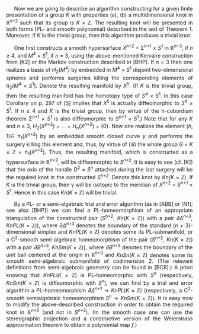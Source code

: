 <p class=MsoBodyText style='margin-bottom:3.0pt;text-align:justify;text-justify:
inter-ideograph;text-indent:16.0pt;line-height:12.75pt;mso-line-height-rule:
exactly'><span>Now we are going to describe an algorithm
constructing for a given finite presentation</span> <span>of
a group <i>K</i> with properties (a), (b) a
multidimensional knot in &#8477;<i><sup>n</sup></i><sup>+2
</sup>such that its group is <i>K</i> × &#8484;. The
resulting knot will be presented in both forms (PL- and smooth polynomial)
described in the text of Theorem 1. Moreover, if <i>K </i>is the trivial group, then this algorithm produces
a trivial knot.</span></p>

<p class=MsoBodyText style='margin-bottom:3.0pt;text-align:justify;text-justify:
inter-ideograph;text-indent:16.0pt;line-height:12.75pt;mso-line-height-rule:
exactly'><span>One first constructs a smooth hypersurface <i>X<sup>n</sup></i><sup>+2</sup> = Σ<i><sup>n</sup></i><sup>+1</sup> × <i>S</i><sup>1</sup> in &#8477;<i><sup>n</sup></i><sup>+3</sup>,
if <i>n</i> ≥ 4, and <i>M</i><sup>4</sup> × <i>S</i><sup>1</sup>,
if <i>n</i> = 3, using the above-mentioned <span>Kervaire</span> construction from [K2] or the Markov construction
described in [BHP]. If <i>n</i> = 3 then one
realizes a basis of <i>H<sub>2</sub></i>(<i>M<sup>4</sup>)</i> by embedded in <i>M</i><sup>4</sup> × <i>S</i><sup>1</sup>
disjoint two-dimensional spheres and performs surgeries killing the
corresponding elements of π<sub>2</sub>(<i>M<sup>4</sup>
</i>×<i> S</i><sup>1</sup>)<i>.</i> Denote the resulting manifold by <i>X</i><sup>5</sup><i>.</i>
(If <i>K</i> is the trivial group, then the
resulting manifold has the <span>homotopy</span> type of <i>S<sup>4</sup> </i>×<i> S</i><sup>1</sup><i>.</i> In this case Corollary on p. 297 of [S] implies
that <i>X</i><sup>5 </sup>is <span>actually
diffeomorphic</span> to <i>S</i><sup>4</sup><i> </i>×<i> S</i><sup>1</sup><i>.</i> If <i>n</i> ≥ 4 and
<i>K</i> is the trivial group, then by virtue
of the h-cobordism theorem Σ<i><sup>n</sup></i><sup>+1</sup>
× <i>S</i><sup><span
style='mso-bidi-font-style:italic'>1</span></sup> is also diffeomorphic to <i>S<sup>n</sup></i><sup>+1</sup> × <i>S</i><sup>1</sup><i>.</i>)<i> </i>Note that for any <i>K</i>
and <i>n</i> ≥ 3, <i>H</i><sub>2</sub>(<i>X<sup>n+</sup></i><sup>2</sup>)<i> = … = <span><span>H<sub>n</sub></span></span></i><span
class=GramE>(</span><i>X<sup>n+</sup></i><sup>2</sup>)<i> =</i> {0}. Now one realizes the element (<i>h</i>, <span>1)<span style='font-family:"Segoe UI Symbol",sans-serif;
mso-fareast-font-family:"Segoe UI Symbol";mso-bidi-font-family:"Segoe UI Symbol"'>∈</span></span>
π<sub>1</sub>(<i>X<sup>n</sup></i><sup>+2</sup>)
by an embedded smooth closed curve <i>γ</i> and
performs the surgery killing this element and, thus, by virtue of (iii) the
whole group <i>G</i> = <i>K</i> × &#8484; = π<sub>1</sub>(<i>X<sup>n</sup></i><sup>+2</sup>). Thus, the resulting
manifold, which is constructed as a hypersurface in &#8477;<i><sup>n</sup></i><sup>+3</sup>, will be diffeomorphic to <i>S<sup>n</sup></i><sup>+2</sup>. It is easy to see (cf.
[K]) that the axis of the handle <i>D</i><sup>2</sup><i> </i>×<i> S<sup>n</sup></i>
attached during the last surgery will be the required knot in the constructed <i>S<sup>n+2</sup>.</i> Denote this knot by </span><span><span><span><i>Kn</i></span></span></span><span
class=GramE><span><i>(</i></span><i>K </i>× &#8484;). If <i>K</i>
is the trivial group, then γ will be isotopic to the meridian of <i>X<sup>n</sup></i><sup>+2</sup> = <i>S<sup>n</sup></i><sup>+1</sup> × <i>S</i><sup>1</sup>. Hence in this case </span><span><span><span><i>Kn</i></span></span></span><span
class=GramE><span>(</span><i>K
</i>× &#8484;) will be trivial.</span></p>

<p class=MsoBodyText style='margin-bottom:0in;text-align:justify;text-justify:
inter-ideograph;text-indent:16.0pt;line-height:12.75pt;mso-line-height-rule:
exactly'><span>By a PL- or a semi-algebraic trial and error
algorithm (as in [ABB] or [N1]; see also [BHP]) we can find a PL-homeomorphism
of an appropriate triangulation of the constructed pair (<i>S<sup>n</sup></i><sup>+2</sup>, </span><span><span><i>Kn</i></span>(<i>K </i>× &#8484;)) with a pair <i>&#8706;&#8710;<sup>n+</sup></i><sup>3</sup><i>, <span>KnPL</span></i>(<i>K </i>× &#8484;)), where <i>&#8706;&#8710;<sup>n+</sup></i><sup>3</sup><i><sup> </sup></i>denotes the boundary of the standard (<i>n</i> + 3)-dimensional simplex and </span><span><span><i>KnPL</i></span>(<i>K </i>× &#8484;) denotes some
its PL-submanifold; or a C<sup>2</sup>-smooth semi-algebraic homeomorphism of
the pair (<i>S<sup>n</sup></i><sup>+2</sup>, </span><span><span><i>Kn</i></span>(<i>K </i>× &#8484;)) with a pair <i>&#8706;B<sup>n+</sup></i><sup>3</sup><i>, <span>KnSm</span></i>(<i>K </i>× &#8484;)), where <i>&#8706;B<sup>n+</sup></i><sup>3</sup>
denotes the boundary of the unit ball centered at the origin in &#8477;<i><sup>n</sup></i><sup>+3</sup> and </span><span><span><i>KnSn</i></span>(<i>K </i>× &#8484;) denotes some
its smooth semi-algebraic submanifold of codimension 2. (The relevant
definitions from semi-algebraic geometry can be found in [BCR].) A priori
knowing that </span><span><span><span
class=BodyTextChar><i>KnPL</i></span></span></span><span><span
class=BodyTextChar>(</span><i>K </i>× &#8484;) is
PL-homeomorphic with <i>S<sup>n</sup></i>
(respectively, </span><span><span><i>KnSm</i></span>(<i>K </i>× &#8484;) is
diffeomorphic with <i>S<sup>n</sup></i>)<i>,</i> we can find by a trial and error algorithm a PL-homeomorphism <i>&#8706;&#8710;<sup>n+</sup></i><sup>1</sup> → <i>KnPL</i>(<i>K</i> × &#8484;<i>)</i> (respectively, a C<sup>2</sup>-smooth semialgebraic
homeomorphism <i>S<sup>n</sup> → KnSm</i>(<i>K</i> × &#8484;)). It is
easy now to modify the above-described construction in order to obtain the
required knot in &#8477;<i><sup>n</sup></i><sup>+2</sup>
(and not in <i>S<sup>n</sup></i><sup>+2</sup>).
(In the smooth case one can use the stereographic projection and a constructive
version of the Weierstrass approximation theorem to obtain a polynomial map <i>f</i>.)</span></p>

